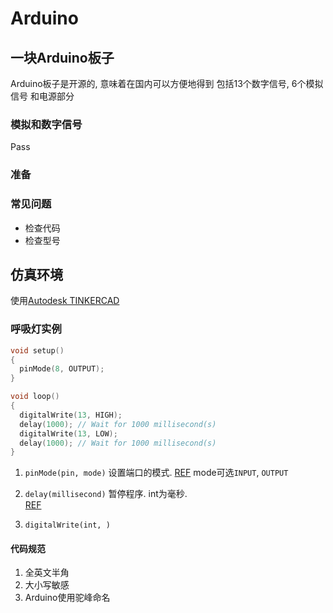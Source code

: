 # Arduino 

## 一块Arduino板子
Arduino板子是开源的, 意味着在国内可以方便地得到
包括13个数字信号, 6个模拟信号 和电源部分

### 模拟和数字信号
Pass

### 准备

### 常见问题
- 检查代码
- 检查型号

## 仿真环境
使用[Autodesk TINKERCAD](https://www.tinkercad.com)

### 呼吸灯实例

```ino
void setup()
{
  pinMode(8, OUTPUT);
}

void loop()
{
  digitalWrite(13, HIGH);
  delay(1000); // Wait for 1000 millisecond(s)
  digitalWrite(13, LOW);
  delay(1000); // Wait for 1000 millisecond(s)
}
```

1. `pinMode(pin, mode)` 设置端口的模式.
   [REF](https://www.arduino.cc/reference/en/language/functions/digital-io/pinmode/)
   mode可选`INPUT`, `OUTPUT` 

2. `delay(millisecond)` 暂停程序. int为毫秒.  
   [REF](https://www.arduino.cc/reference/en/language/functions/digital-io/digitalwrite/)

3. `digitalWrite(int, )`


#### 代码规范
1. 全英文半角 <!--废话-->
2. 大小写敏感 <!--好的-->
3. Arduino使用驼峰命名